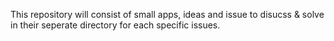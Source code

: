This repository will consist of small apps, ideas and issue to disucss & solve in their seperate directory for each specific issues.

